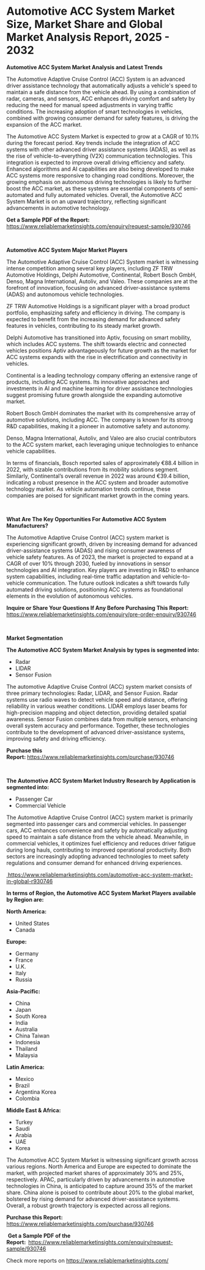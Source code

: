 <p><h1>Automotive ACC System Market Size, Market Share and Global Market Analysis Report, 2025 - 2032</h1></p><p><strong>Automotive ACC System Market Analysis and Latest Trends</strong></p>
<p><p>The Automotive Adaptive Cruise Control (ACC) System is an advanced driver assistance technology that automatically adjusts a vehicle's speed to maintain a safe distance from the vehicle ahead. By using a combination of radar, cameras, and sensors, ACC enhances driving comfort and safety by reducing the need for manual speed adjustments in varying traffic conditions. The increasing adoption of smart technologies in vehicles, combined with growing consumer demand for safety features, is driving the expansion of the ACC market.</p><p>The Automotive ACC System Market is expected to grow at a CAGR of 10.1% during the forecast period. Key trends include the integration of ACC systems with other advanced driver assistance systems (ADAS), as well as the rise of vehicle-to-everything (V2X) communication technologies. This integration is expected to improve overall driving efficiency and safety. Enhanced algorithms and AI capabilities are also being developed to make ACC systems more responsive to changing road conditions. Moreover, the growing emphasis on autonomous driving technologies is likely to further boost the ACC market, as these systems are essential components of semi-automated and fully automated vehicles. Overall, the Automotive ACC System Market is on an upward trajectory, reflecting significant advancements in automotive technology.</p></p>
<p><strong>Get a Sample PDF of the Report:&nbsp;</strong> <a href="https://www.reliablemarketinsights.com/enquiry/request-sample/930746?utm_campaign=3270&utm_medium=2&utm_source=Github&utm_content=ia&utm_term=21032025&utm_id=automotive-acc-system">https://www.reliablemarketinsights.com/enquiry/request-sample/930746</a></p>
<p>&nbsp;</p>
<p><strong>Automotive ACC System Major Market Players</strong></p>
<p><p>The Automotive Adaptive Cruise Control (ACC) System market is witnessing intense competition among several key players, including ZF TRW Automotive Holdings, Delphi Automotive, Continental, Robert Bosch GmbH, Denso, Magna International, Autoliv, and Valeo. These companies are at the forefront of innovation, focusing on advanced driver-assistance systems (ADAS) and autonomous vehicle technologies.</p><p>ZF TRW Automotive Holdings is a significant player with a broad product portfolio, emphasizing safety and efficiency in driving. The company is expected to benefit from the increasing demand for advanced safety features in vehicles, contributing to its steady market growth.</p><p>Delphi Automotive has transitioned into Aptiv, focusing on smart mobility, which includes ACC systems. The shift towards electric and connected vehicles positions Aptiv advantageously for future growth as the market for ACC systems expands with the rise in electrification and connectivity in vehicles.</p><p>Continental is a leading technology company offering an extensive range of products, including ACC systems. Its innovative approaches and investments in AI and machine learning for driver assistance technologies suggest promising future growth alongside the expanding automotive market.</p><p>Robert Bosch GmbH dominates the market with its comprehensive array of automotive solutions, including ACC. The company is known for its strong R&D capabilities, making it a pioneer in automotive safety and autonomy.</p><p>Denso, Magna International, Autoliv, and Valeo are also crucial contributors to the ACC system market, each leveraging unique technologies to enhance vehicle capabilities. </p><p>In terms of financials, Bosch reported sales of approximately €88.4 billion in 2022, with sizable contributions from its mobility solutions segment. Similarly, Continental’s overall revenue in 2022 was around €39.4 billion, indicating a robust presence in the ACC system and broader automotive technology market. As vehicle automation trends continue, these companies are poised for significant market growth in the coming years.</p></p>
<p>&nbsp;</p>
<p><strong>What Are The Key Opportunities For Automotive ACC System Manufacturers?</strong></p>
<p><p>The Automotive Adaptive Cruise Control (ACC) system market is experiencing significant growth, driven by increasing demand for advanced driver-assistance systems (ADAS) and rising consumer awareness of vehicle safety features. As of 2023, the market is projected to expand at a CAGR of over 10% through 2030, fueled by innovations in sensor technologies and AI integration. Key players are investing in R&D to enhance system capabilities, including real-time traffic adaptation and vehicle-to-vehicle communication. The future outlook indicates a shift towards fully automated driving solutions, positioning ACC systems as foundational elements in the evolution of autonomous vehicles.</p></p>
<p><strong>Inquire or Share Your Questions If Any Before Purchasing This Report:</strong> <a href="https://www.reliablemarketinsights.com/enquiry/pre-order-enquiry/930746?utm_campaign=3270&utm_medium=2&utm_source=Github&utm_content=ia&utm_term=21032025&utm_id=automotive-acc-system">https://www.reliablemarketinsights.com/enquiry/pre-order-enquiry/930746</a></p>
<p>&nbsp;</p>
<p><strong>Market Segmentation</strong></p>
<p><strong>The Automotive ACC System Market Analysis by types is segmented into:</strong></p>
<p><ul><li>Radar</li><li>LIDAR</li><li>Sensor Fusion</li></ul></p>
<p><p>The automotive Adaptive Cruise Control (ACC) system market consists of three primary technologies: Radar, LIDAR, and Sensor Fusion. Radar systems use radio waves to detect vehicle speed and distance, offering reliability in various weather conditions. LIDAR employs laser beams for high-precision mapping and object detection, providing detailed spatial awareness. Sensor Fusion combines data from multiple sensors, enhancing overall system accuracy and performance. Together, these technologies contribute to the development of advanced driver-assistance systems, improving safety and driving efficiency.</p></p>
<p><strong>Purchase this Report:&nbsp;</strong><a href="https://www.reliablemarketinsights.com/purchase/930746?utm_campaign=3270&utm_medium=2&utm_source=Github&utm_content=ia&utm_term=21032025&utm_id=automotive-acc-system">https://www.reliablemarketinsights.com/purchase/930746</a></p>
<p>&nbsp;</p>
<p><strong>The Automotive ACC System Market Industry Research by Application is segmented into:</strong></p>
<p><ul><li>Passenger Car</li><li>Commercial Vehicle</li></ul></p>
<p><p>The Automotive Adaptive Cruise Control (ACC) system market is primarily segmented into passenger cars and commercial vehicles. In passenger cars, ACC enhances convenience and safety by automatically adjusting speed to maintain a safe distance from the vehicle ahead. Meanwhile, in commercial vehicles, it optimizes fuel efficiency and reduces driver fatigue during long hauls, contributing to improved operational productivity. Both sectors are increasingly adopting advanced technologies to meet safety regulations and consumer demand for enhanced driving experiences.</p></p>
<p><a href="https://www.reliablemarketinsights.com/automotive-acc-system-market-in-global-r930746?utm_campaign=3270&utm_medium=2&utm_source=Github&utm_content=ia&utm_term=21032025&utm_id=automotive-acc-system">&nbsp;https://www.reliablemarketinsights.com/automotive-acc-system-market-in-global-r930746</a></p>
<p><strong>In terms of Region, the Automotive ACC System Market Players available by Region are:</strong></p>
<p>
    <p> <strong> North America: </strong>
        <ul>
            <li>United States</li>
            <li>Canada</li>
        </ul>
        </p> 
    <p> <strong> Europe: </strong>
        <ul>
            <li>Germany</li>
            <li>France</li>
            <li>U.K.</li>
            <li>Italy</li>
            <li>Russia</li>
        </ul>
        </p> 
    <p> <strong> Asia-Pacific: </strong>
        <ul>
            <li>China</li>
            <li>Japan</li>
            <li>South Korea</li>
            <li>India</li>
            <li>Australia</li>
            <li>China Taiwan</li>
            <li>Indonesia</li>
            <li>Thailand</li>
            <li>Malaysia</li>
        </ul>
        </p> 
    <p> <strong> Latin America: </strong>
        <ul>
            <li>Mexico</li>
            <li>Brazil</li>
            <li>Argentina Korea</li>
            <li>Colombia</li>
        </ul>
        </p> 
    <p> <strong> Middle East & Africa: </strong>
        <ul>
            <li>Turkey</li>
            <li>Saudi</li>
            <li>Arabia</li>
            <li>UAE</li>
            <li>Korea</li>
        </ul>
    </p>
    </p>
<p><p>The Automotive ACC System Market is witnessing significant growth across various regions. North America and Europe are expected to dominate the market, with projected market shares of approximately 30% and 25%, respectively. APAC, particularly driven by advancements in automotive technologies in China, is anticipated to capture around 35% of the market share. China alone is poised to contribute about 20% to the global market, bolstered by rising demand for advanced driver-assistance systems. Overall, a robust growth trajectory is expected across all regions.</p></p>
<p><strong>Purchase this Report: </strong><a href="https://www.reliablemarketinsights.com/purchase/930746?utm_campaign=3270&utm_medium=2&utm_source=Github&utm_content=ia&utm_term=21032025&utm_id=automotive-acc-system">https://www.reliablemarketinsights.com/purchase/930746</a></p>
<p>&nbsp;<strong>Get a Sample PDF of the Report:&nbsp;&nbsp;</strong><a href="https://www.reliablemarketinsights.com/enquiry/request-sample/930746?utm_campaign=3270&utm_medium=2&utm_source=Github&utm_content=ia&utm_term=21032025&utm_id=automotive-acc-system">https://www.reliablemarketinsights.com/enquiry/request-sample/930746</a></p>
<p><strong></strong></p>
<p>Check more reports on <a href="https://www.reliablemarketinsights.com/?utm_campaign=3270&utm_medium=2&utm_source=Github&utm_content=ia&utm_term=21032025&utm_id=automotive-acc-system">https://www.reliablemarketinsights.com/</a></p>
